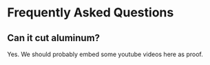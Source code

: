 # Frequently Asked Questions

## Can it cut aluminum?
Yes. We should probably embed some youtube videos here as proof.